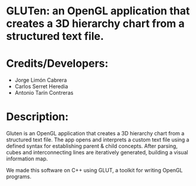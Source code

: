 # GLUTen: an OpenGL application that creates a 3D hierarchy chart from a structured text file.

# Credits/Developers:

- Jorge Limón Cabrera
- Carlos Serret Heredia
- Antonio Tarín Contreras

# Description:

Gluten is an OpenGL application that creates a 3D hierarchy chart from a structured text file.
The app opens and interprets a custom text file using a defined syntax for establishing parent & child concepts.
After parsing, cubes and interconnecting lines are iteratively generated, building a visual information map.

We made this software on C++ using GLUT, a toolkit for writing OpenGL programs.
